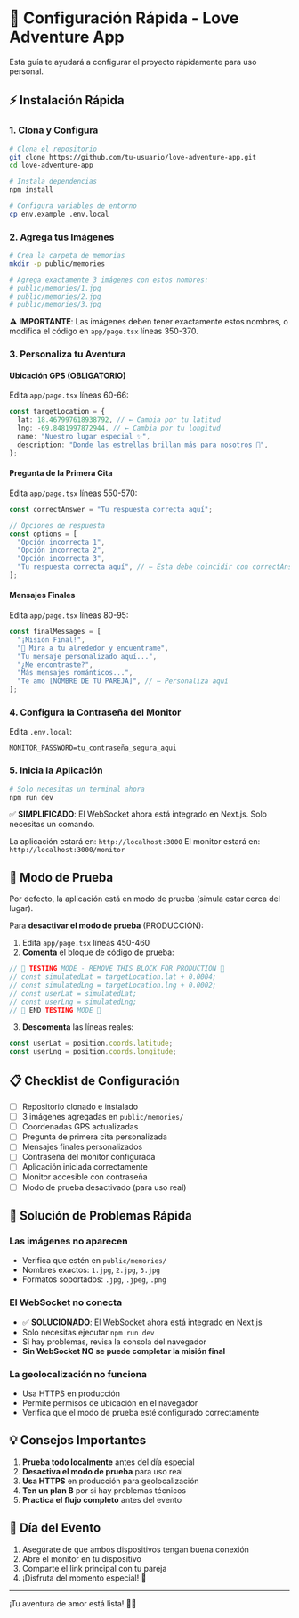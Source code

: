 # 🚀 Configuración Rápida - Love Adventure App

Esta guía te ayudará a configurar el proyecto rápidamente para uso personal.

## ⚡ Instalación Rápida

### 1. Clona y Configura

```bash
# Clona el repositorio
git clone https://github.com/tu-usuario/love-adventure-app.git
cd love-adventure-app

# Instala dependencias
npm install

# Configura variables de entorno
cp env.example .env.local
```

### 2. Agrega tus Imágenes

```bash
# Crea la carpeta de memorias
mkdir -p public/memories

# Agrega exactamente 3 imágenes con estos nombres:
# public/memories/1.jpg
# public/memories/2.jpg
# public/memories/3.jpg
```

**⚠️ IMPORTANTE**: Las imágenes deben tener exactamente estos nombres, o modifica el código en `app/page.tsx` líneas 350-370.

### 3. Personaliza tu Aventura

#### Ubicación GPS (OBLIGATORIO)

Edita `app/page.tsx` líneas 60-66:

```typescript
const targetLocation = {
  lat: 18.467997618938792, // ← Cambia por tu latitud
  lng: -69.8481997872944, // ← Cambia por tu longitud
  name: "Nuestro lugar especial ✨",
  description: "Donde las estrellas brillan más para nosotros 🌟",
};
```

#### Pregunta de la Primera Cita

Edita `app/page.tsx` líneas 550-570:

```typescript
const correctAnswer = "Tu respuesta correcta aquí";

// Opciones de respuesta
const options = [
  "Opción incorrecta 1",
  "Opción incorrecta 2",
  "Opción incorrecta 3",
  "Tu respuesta correcta aquí", // ← Esta debe coincidir con correctAnswer
];
```

#### Mensajes Finales

Edita `app/page.tsx` líneas 80-95:

```typescript
const finalMessages = [
  "¡Misión Final!",
  "👀 Mira a tu alrededor y encuentrame",
  "Tu mensaje personalizado aquí...",
  "¿Me encontraste?",
  "Más mensajes románticos...",
  "Te amo [NOMBRE DE TU PAREJA]", // ← Personaliza aquí
];
```

### 4. Configura la Contraseña del Monitor

Edita `.env.local`:

```env
MONITOR_PASSWORD=tu_contraseña_segura_aqui
```

### 5. Inicia la Aplicación

```bash
# Solo necesitas un terminal ahora
npm run dev
```

✅ **SIMPLIFICADO**: El WebSocket ahora está integrado en Next.js. Solo necesitas un comando.

La aplicación estará en: `http://localhost:3000`
El monitor estará en: `http://localhost:3000/monitor`

## 🧪 Modo de Prueba

Por defecto, la aplicación está en modo de prueba (simula estar cerca del lugar).

Para **desactivar el modo de prueba** (PRODUCCIÓN):

1. Edita `app/page.tsx` líneas 450-460
2. **Comenta** el bloque de código de prueba:

```typescript
// 🔧 TESTING MODE - REMOVE THIS BLOCK FOR PRODUCTION 🔧
// const simulatedLat = targetLocation.lat + 0.0004;
// const simulatedLng = targetLocation.lng + 0.0002;
// const userLat = simulatedLat;
// const userLng = simulatedLng;
// 🔧 END TESTING MODE 🔧
```

3. **Descomenta** las líneas reales:

```typescript
const userLat = position.coords.latitude;
const userLng = position.coords.longitude;
```

## 📋 Checklist de Configuración

- [ ] Repositorio clonado e instalado
- [ ] 3 imágenes agregadas en `public/memories/`
- [ ] Coordenadas GPS actualizadas
- [ ] Pregunta de primera cita personalizada
- [ ] Mensajes finales personalizados
- [ ] Contraseña del monitor configurada
- [ ] Aplicación iniciada correctamente
- [ ] Monitor accesible con contraseña
- [ ] Modo de prueba desactivado (para uso real)

## 🚨 Solución de Problemas Rápida

### Las imágenes no aparecen

- Verifica que estén en `public/memories/`
- Nombres exactos: `1.jpg`, `2.jpg`, `3.jpg`
- Formatos soportados: `.jpg`, `.jpeg`, `.png`

### El WebSocket no conecta

- ✅ **SOLUCIONADO**: El WebSocket ahora está integrado en Next.js
- Solo necesitas ejecutar `npm run dev`
- Si hay problemas, revisa la consola del navegador
- **Sin WebSocket NO se puede completar la misión final**

### La geolocalización no funciona

- Usa HTTPS en producción
- Permite permisos de ubicación en el navegador
- Verifica que el modo de prueba esté configurado correctamente

## 💡 Consejos Importantes

1. **Prueba todo localmente** antes del día especial
2. **Desactiva el modo de prueba** para uso real
3. **Usa HTTPS** en producción para geolocalización
4. **Ten un plan B** por si hay problemas técnicos
5. **Practica el flujo completo** antes del evento

## 📱 Día del Evento

1. Asegúrate de que ambos dispositivos tengan buena conexión
2. Abre el monitor en tu dispositivo
3. Comparte el link principal con tu pareja
4. ¡Disfruta del momento especial! 💖

---

¡Tu aventura de amor está lista! 🎉💕
